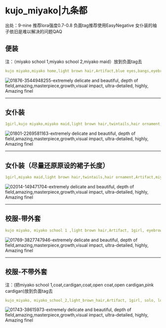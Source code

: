 # kujo_miyako|九条都
出处：9-nine </n>
推荐lora强度0.7-0.8 </n>
负面tag推荐使用EasyNegative </n>
女仆装的袖子依旧是难以解决的问题QAQ </n>
## 便装
注：（miyako school 1,miyako school 2,miyako maid）放到负面tag去
```yaml
kujo miyako,miyako home,light brown hair,Artifact,blue eyes,bangs,eyebrows visible through hair,1girl, white thighhighs, long hair, hair ornament,necklace,long dress,blue dress,frilled sleeves
```
![01876-3544948255-extremely delicate and beautiful, depth of field,amazing,masterpiece,growth,visual impact, ultra-detailed, highly, Amazing finel](https://github.com/histion/webui-galgame-lora/assets/65994410/6384a3eb-0966-4364-a738-10c4b68a7276)

------
## 女仆装
```yaml
1girl,kujo miyako,miyako maid,light brown hair,twintails,hair ornament,Artifact,miyako maid, maid headdress,visible through hair,blue eyes, long hair,(white thighhighs:1.5)
```
![01801-2269581163-extremely delicate and beautiful, depth of field,amazing,masterpiece,growth,visual impact, ultra-detailed, highly, Amazing finel](https://github.com/histion/webui-galgame-lora/assets/65994410/cf1c4245-14e8-45bc-95c8-510ae01a2c76)

------
## 女仆装（尽量还原原设的裙子长度）
```yaml
1girl,miyako maid,light brown hair,twintails,hair ornament,Artifact,miyako maid, maid headdress,enmaided,green ribbon,white bow,frilled,detached sleeves,visible through hair,blue eyes, long hair,long dress,green ribbon,white pantyhose,frilled sleeves,
```
![02014-149471704-extremely delicate and beautiful, depth of field,amazing,masterpiece,growth,visual impact, ultra-detailed, highly, Amazing finel](https://github.com/histion/webui-galgame-lora/assets/65994410/e4bb4edd-5230-4ea2-9ca7-92a3e56202d1)

------
## 校服-带外套
```yaml
kujo miyako, miyako school 1 ,light brown hair,Artifact, 1girl, eyebrows visible through hair,blue eyes, bangs, long hair, hair ornament, white thighhighs, brown footwear,shoes,pink cardigan,pink coat,
```
![01769-3827747946-extremely delicate and beautiful, depth of field,amazing,masterpiece,growth,visual impact, ultra-detailed, highly, Amazing finel](https://github.com/histion/webui-galgame-lora/assets/65994410/64735f3b-3c8d-4a54-b645-5d4fc315aa28)

------
## 校服-不带外套 
注：(把miyako school 1,coat,cardigan,coat,open coat,open cardigan,pink cardigan)放到负面tag去
```yaml
kujo_miyako, miyako_school_2,light_brown_hair,Artifact, 1girl, solo, long_hair, white_thighhighs, hair_ornament, blush, eyebrows visible through hair,blue_eyes, medium_breasts, breasts, shoes, collarbone, brown_footwear, 
```
![01743-38615973-extremely delicate and beautiful, depth of field,amazing,masterpiece,growth,visual impact, ultra-detailed, highly, Amazing finel](https://github.com/histion/webui-galgame-lora/assets/65994410/3bcb296b-d675-4398-be38-b615839d75aa)

